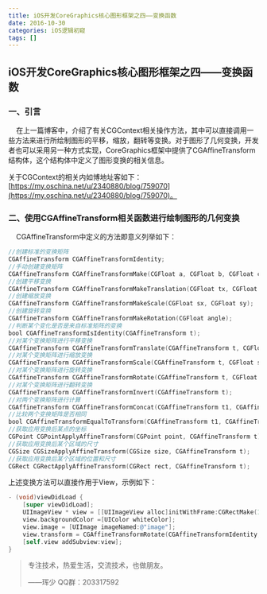```yaml
---
title: iOS开发CoreGraphics核心图形框架之四——变换函数
date: 2016-10-30
categories: iOS逻辑初窥
tags: []
---
```

## iOS开发CoreGraphics核心图形框架之四——变换函数

### 一、引言

    在上一篇博客中，介绍了有关CGContext相关操作方法，其中可以直接调用一些方法来进行所绘制图形的平移，缩放，翻转等变换。对于图形了几何变换，开发者也可以采用另一种方式实现，CoreGraphics框架中提供了CGAffineTransform结构体，这个结构体中定义了图形变换的相关信息。

关于CGContext的相关内如博地址客如下：[https://my.oschina.net/u/2340880/blog/759070](https://my.oschina.net/u/2340880/blog/759070)。

### 二、使用CGAffineTransform相关函数进行绘制图形的几何变换

    CGAffineTransform中定义的方法即意义列举如下：

```objectivec
//创建标准的变换矩阵
CGAffineTransform CGAffineTransformIdentity;
//手动创建变换矩阵
CGAffineTransform CGAffineTransformMake(CGFloat a, CGFloat b, CGFloat c, CGFloat d, CGFloat tx, CGFloat ty);
//创建平移变换
CGAffineTransform CGAffineTransformMakeTranslation(CGFloat tx, CGFloat ty);
//创建缩放变换
CGAffineTransform CGAffineTransformMakeScale(CGFloat sx, CGFloat sy);
//创建旋转变换
CGAffineTransform CGAffineTransformMakeRotation(CGFloat angle);
//判断某个变化是否是来自标准矩阵的变换
bool CGAffineTransformIsIdentity(CGAffineTransform t);
//对某个变换矩阵进行平移变换
CGAffineTransform CGAffineTransformTranslate(CGAffineTransform t, CGFloat tx, CGFloat ty);
//对某个变换矩阵进行缩放变换
CGAffineTransform CGAffineTransformScale(CGAffineTransform t, CGFloat sx, CGFloat sy);
//对某个变换矩阵进行旋转变换
CGAffineTransform CGAffineTransformRotate(CGAffineTransform t, CGFloat angle);
//对某个变换矩阵进行翻转变换
CGAffineTransform CGAffineTransformInvert(CGAffineTransform t);
//对两个变换矩阵进行计算
CGAffineTransform CGAffineTransformConcat(CGAffineTransform t1, CGAffineTransform t2);
//比较两个变换矩阵是否相同
bool CGAffineTransformEqualToTransform(CGAffineTransform t1, CGAffineTransform t2);
//获取应用变换后某点的坐标
CGPoint CGPointApplyAffineTransform(CGPoint point, CGAffineTransform t);
//获取应用变换后某个区域的尺寸
CGSize CGSizeApplyAffineTransform(CGSize size, CGAffineTransform t);
//获取应用变换后某个区域的位置和尺寸
CGRect CGRectApplyAffineTransform(CGRect rect, CGAffineTransform t);
```

上述变换方法可以直接作用于View，示例如下：

```objectivec
- (void)viewDidLoad {
    [super viewDidLoad];
    UIImageView * view = [[UIImageView alloc]initWithFrame:CGRectMake(100, 100, 200, 200)];
    view.backgroundColor =[UIColor whiteColor];
    view.image = [UIImage imageNamed:@"image"];
    view.transform = CGAffineTransformRotate(CGAffineTransformIdentity, M_PI_4);
    [self.view addSubview:view];
}
```

> 专注技术，热爱生活，交流技术，也做朋友。
> 
> ——珲少 QQ群：203317592
